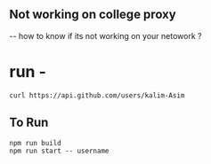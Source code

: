 ## Not working on college proxy
-- how to know if its not working on your netowork ?

# run - 
```curl https://api.github.com/users/kalim-Asim```

## To Run
```
npm run build
npm run start -- username
```
